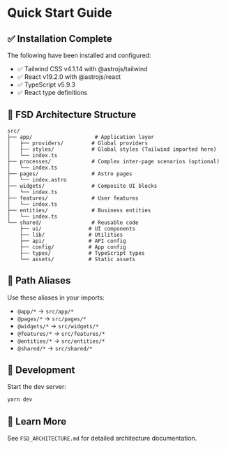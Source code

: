 # Quick Start Guide

## ✅ Installation Complete

The following have been installed and configured:

- ✅ Tailwind CSS v4.1.14 with @astrojs/tailwind
- ✅ React v19.2.0 with @astrojs/react
- ✅ TypeScript v5.9.3
- ✅ React type definitions

## 📁 FSD Architecture Structure

```
src/
├── app/                    # Application layer
│   ├── providers/         # Global providers
│   ├── styles/            # Global styles (Tailwind imported here)
│   └── index.ts
├── processes/             # Complex inter-page scenarios (optional)
│   └── index.ts
├── pages/                 # Astro pages
│   └── index.astro
├── widgets/               # Composite UI blocks
│   └── index.ts
├── features/              # User features
│   └── index.ts
├── entities/              # Business entities
│   └── index.ts
└── shared/                # Reusable code
    ├── ui/               # UI components
    ├── lib/              # Utilities
    ├── api/              # API config
    ├── config/           # App config
    ├── types/            # TypeScript types
    └── assets/           # Static assets
```

## 🎯 Path Aliases

Use these aliases in your imports:

- `@app/*` → `src/app/*`
- `@pages/*` → `src/pages/*`
- `@widgets/*` → `src/widgets/*`
- `@features/*` → `src/features/*`
- `@entities/*` → `src/entities/*`
- `@shared/*` → `src/shared/*`

## 🚀 Development

Start the dev server:

```bash
yarn dev
```

## 📖 Learn More

See `FSD_ARCHITECTURE.md` for detailed architecture documentation.
